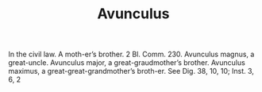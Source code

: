 ---
title: Avunculus
letter: A
permalink: "/definitions/avunculus.html"
body: In the civil law. A moth-er’s brother. 2 Bl. Comm. 230. Avunculus magnus, a
  great-uncle. Avunculus major, a great-graudmother’s brother. Avunculus maximus,
  a great-great-grandmother’s broth-er. See Dig. 38, 10, 10; Inst. 3, 6, 2
published_at: '2018-07-07'
source: Black's Law Dictionary
layout: post
---